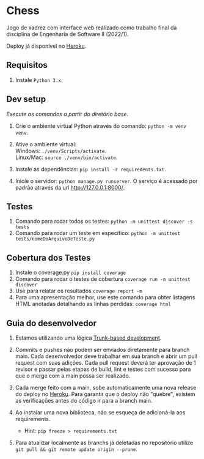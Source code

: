# Chess

Jogo de xadrez com interface web realizado como trabalho final da disciplina de Engenharia de Software II (2022/1). 

Deploy já disponível no [Heroku](https://chess-es2-20221.herokuapp.com/).

## Requisitos

1. Instale ``Python 3.x``.

## Dev setup

_Execute os comandos a partir do diretório base._

1. Crie o ambiente virtual Python através do comando: ``python -m venv venv``.

2. Ative o ambiente virtual:<br/>
    Windows: ``./venv/Scripts/activate``.<br/>
    Linux/Mac: ``source ./venv/bin/activate``.

3. Instale as dependências: ``pip install -r requirements.txt``.

4. Inicie o servidor: ``python manage.py runserver``. O serviço é acessado por padrão através da url http://127.0.0.1:8000/.

## Testes

1. Comando para rodar todos os testes:
    ``python -m unittest discover -s tests`` 
2. Comando para rodar um teste em específico:
    ``python -m unittest tests/nomeDoArquivoDeTeste.py`` 

## Cobertura dos Testes
1. Instale o coverage.py
    ``pip install coverage``
2. Comando para rodar o testes de cobertura 
    ``coverage run -m unittest discover``
3. Use para relatar os resultados
    ``coverage report -m``
4. Para uma apresentação melhor, use este comando para obter listagens HTML anotadas detalhando as linhas perdidas:
    ``coverage html``

## Guia do desenvolvedor

1. Estamos utilizando uma lógica [Trunk-based development](https://www.atlassian.com/br/continuous-delivery/continuous-integration/trunk-based-development).

2. Commits e pushes não podem ser enviados diretamente para branch main. Cada desenvolvedor deve trabalhar em sua branch e abrir um pull request com suas adições. Cada pull request deverá ter aprovação de 1 revisor e passar pelas etapas de build, lint e testes com sucesso para que o merge com a main possa ser realizado.

3. Cada merge feito com a main, sobe automaticamente uma nova release do deploy no [Heroku](https://chess-es2-20221.herokuapp.com/). Para garantir que o deploy não "quebre", existem as verificações antes do código ir para a branch main.

4. Ao instalar uma nova biblioteca, não se esqueça de adicioná-la aos requirements. 
    - Hint: ``pip freeze > requirements.txt``

5. Para atualizar localmente as branchs já deletadas no repositório utilize ``git pull && git remote update origin --prune``.

